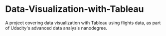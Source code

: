 # Data-Visualization-with-Tableau
A project covering data visualization with Tableau using flights data, as part of Udacity's advanced data analysis nanodegree.  
